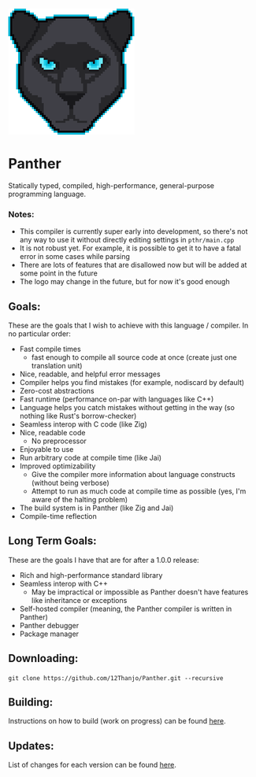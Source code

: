 ![Logo](art_assets/Logo_scaled.png)
# Panther
Statically typed, compiled, high-performance, general-purpose programming language.

### Notes:
- This compiler is currently super early into development, so there's not any way to use it without directly editing settings in `pthr/main.cpp`
- It is not robust yet. For example, it is possible to get it to have a fatal error in some cases while parsing
- There are lots of features that are disallowed now but will be added at some point in the future
- The logo may change in the future, but for now it's good enough


## Goals:
These are the goals that I wish to achieve with this language / compiler. In no particular order:
- Fast compile times
	- fast enough to compile all source code at once (create just one translation unit)
- Nice, readable, and helpful error messages
- Compiler helps you find mistakes (for example, nodiscard by default)
- Zero-cost abstractions
- Fast runtime (performance on-par with languages like C++)
- Language helps you catch mistakes without getting in the way (so nothing like Rust's borrow-checker)
- Seamless interop with C code (like Zig)
- Nice, readable code
	- No preprocessor
- Enjoyable to use
- Run arbitrary code at compile time (like Jai)
- Improved optimizability
	- Give the compiler more information about language constructs (without being verbose)
	- Attempt to run as much code at compile time as possible (yes, I'm aware of the halting problem)
- The build system is in Panther (like Zig and Jai)
- Compile-time reflection


## Long Term Goals:
These are the goals I have that are for after a 1.0.0 release:
- Rich and high-performance standard library
- Seamless interop with C++
	- May be impractical or impossible as Panther doesn't have features like inheritance or exceptions
- Self-hosted compiler (meaning, the Panther compiler is written in Panther)
- Panther debugger
- Package manager


## Downloading:
`git clone https://github.com/12Thanjo/Panther.git --recursive`

## Building:
Instructions on how to build (work on progress) can be found [here](documentation/building.md).

## Updates:
List of changes for each version can be found [here](CHANGELOG.md).



